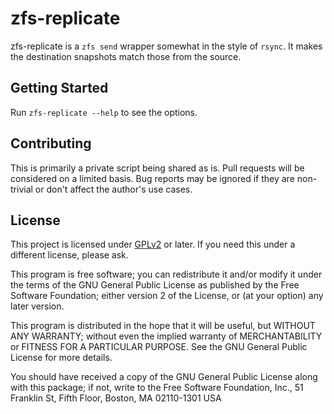 # zfs-replicate

zfs-replicate is a `zfs send` wrapper somewhat in the style of `rsync`.  It
makes the destination snapshots match those from the source.

## Getting Started

Run `zfs-replicate --help` to see the options.

## Contributing

This is primarily a private script being shared as is.  Pull requests will
be considered on a limited basis.  Bug reports may be ignored if they are
non-trivial or don't affect the author's use cases.

## License

This project is licensed under [GPLv2](LICENSE) or later.  If you need this
under a different license, please ask.

This program is free software; you can redistribute it
and/or modify it under the terms of the GNU General Public
License as published by the Free Software Foundation; either
version 2 of the License, or (at your option) any later
version.

This program is distributed in the hope that it will be
useful, but WITHOUT ANY WARRANTY; without even the implied
warranty of MERCHANTABILITY or FITNESS FOR A PARTICULAR
PURPOSE.  See the GNU General Public License for more
details.

You should have received a copy of the GNU General Public
License along with this package; if not, write to the Free
Software Foundation, Inc., 51 Franklin St, Fifth Floor,
Boston, MA  02110-1301 USA
